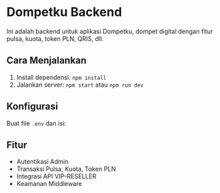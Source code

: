 # Dompetku Backend

Ini adalah backend untuk aplikasi Dompetku, dompet digital dengan fitur pulsa, kuota, token PLN, QRIS, dll.

## Cara Menjalankan
1. Install dependensi: `npm install`
2. Jalankan server: `npm start` atau `npm run dev`

## Konfigurasi
Buat file `.env` dan isi:

## Fitur
- Autentikasi Admin
- Transaksi Pulsa, Kuota, Token PLN
- Integrasi API VIP-RESELLER
- Keamanan Middleware